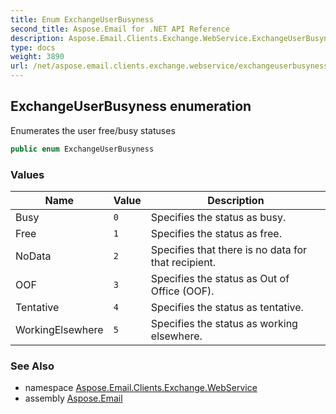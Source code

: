 ```yaml
---
title: Enum ExchangeUserBusyness
second_title: Aspose.Email for .NET API Reference
description: Aspose.Email.Clients.Exchange.WebService.ExchangeUserBusyness enum. Enumerates the user free/busy statuses
type: docs
weight: 3890
url: /net/aspose.email.clients.exchange.webservice/exchangeuserbusyness/
---
```

## ExchangeUserBusyness enumeration

Enumerates the user free/busy statuses

```csharp
public enum ExchangeUserBusyness
```

### Values

| Name | Value | Description |
| --- | --- | --- |
| Busy | `0` | Specifies the status as busy. |
| Free | `1` | Specifies the status as free. |
| NoData | `2` | Specifies that there is no data for that recipient. |
| OOF | `3` | Specifies the status as Out of Office (OOF). |
| Tentative | `4` | Specifies the status as tentative. |
| WorkingElsewhere | `5` | Specifies the status as working elsewhere. |

### See Also

* namespace [Aspose.Email.Clients.Exchange.WebService](../../aspose.email.clients.exchange.webservice/)
* assembly [Aspose.Email](../../)


